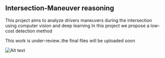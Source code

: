 <h2>  Intersection-Maneuver reasoning </h2>

This project aims to analyze drivers maneuvers during the intersection using computer vision and deep learning 
In this project we propose a low-cost detection method

This work is under-review..the final files will be uploaded soon 


![Alt text](demo.gif)
